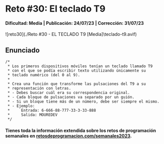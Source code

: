 # Reto #30: El teclado T9
#### Dificultad: Media | Publicación: 24/07/23 | Corrección: 31/07/23

![reto30](./Reto #30 - EL TECLADO T9 [Media]\teclado-t9.avif)

## Enunciado

```
/*
 * Los primeros dispositivos móviles tenían un teclado llamado T9
 * con el que se podía escribir texto utilizando únicamente su
 * teclado numérico (del 0 al 9).
 *
 * Crea una función que transforme las pulsaciones del T9 a su
 * representación con letras.
 * - Debes buscar cuál era su correspondencia original.
 * - Cada bloque de pulsaciones va separado por un guión.
 * - Si un bloque tiene más de un número, debe ser siempre el mismo.
 * - Ejemplo:
 *     Entrada: 6-666-88-777-33-3-33-888
 *     Salida: MOUREDEV
 */
```
#### Tienes toda la información extendida sobre los retos de programación semanales en **[retosdeprogramacion.com/semanales2023](https://retosdeprogramacion.com/semanales2023)**.